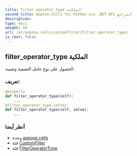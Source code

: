 ```yaml
---
title: filter_operator_type الملكية
second_title: Aspose.Cells for Python via .NET API المراجع
description:
type: docs
weight: 50
url: /ar/aspose.cells/customfilter/filter_operator_type/
is_root: false
---
```

##  filter_operator_type الملكية

الحصول على نوع عامل التصفية وتعيينه.
###  تعريف:
```python
@property
def filter_operator_type(self):
    ...
@filter_operator_type.setter
def filter_operator_type(self, value):
    ...
```

###  أنظر أيضا
* وحدة [aspose.cells](../../)
* فئة [CustomFilter](/cells/python-net/ar/aspose.cells/customfilter)
* فئة [FilterOperatorType](/cells/python-net/ar/aspose.cells/filteroperatortype)
